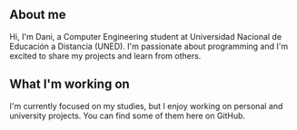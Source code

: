 ## About me
Hi, I'm Dani, a Computer Engineering student at Universidad Nacional de Educación a Distancia (UNED). I'm passionate about programming and I'm excited to share my projects and learn from others.

## What I'm working on
I'm currently focused on my studies, but I enjoy working on personal and university projects. You can find some of them here on GitHub.
